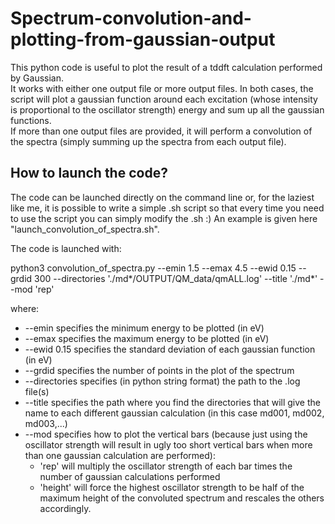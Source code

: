 # Spectrum-convolution-and-plotting-from-gaussian-output

This python code is useful to plot the result of a tddft calculation performed by Gaussian.  
It works with either one output file or more output files. In both cases, the script will plot a gaussian function around each excitation (whose intensity is proportional to the oscillator strength) energy and sum up all the gaussian functions.  
If more than one output files are provided, it will perform a convolution of the spectra (simply summing up the spectra from each output file).

## How to launch the code?

The code can be launched directly on the command line or, for the laziest like me, it is possible to write a simple .sh script so that every time you need to use the script you can simply modify the .sh :) An example is given here "launch_convolution_of_spectra.sh".  

The code is launched with:  

python3 convolution_of_spectra.py --emin 1.5 --emax 4.5 --ewid 0.15 --grdid 300 --directories './md*/OUTPUT/QM_data/qmALL.log' --title './md*' --mod 'rep' 

where:
* --emin specifies the minimum energy to be plotted (in eV)
* --emax specifies the maximum energy to be plotted (in eV)
* --ewid 0.15 specifies the standard deviation of each gaussian function (in eV)
* --grdid specifies the number of points in the plot of the spectrum
* --directories specifies (in python string format) the path to the .log file(s)
* --title specifies the path where you find the directories that will give the name to each different gaussian calculation (in this case md001, md002, md003,...)
* --mod specifies how to plot the vertical bars (because just using the oscillator strength will result in ugly too short vertical bars when more than one gaussian calculation are performed):
  * 'rep' will multiply the oscillator strength of each bar times the number of gaussian calculations performed
  * 'height' will force the highest oscillator strength to be half of the maximum height of the convoluted spectrum and rescales the others accordingly.
